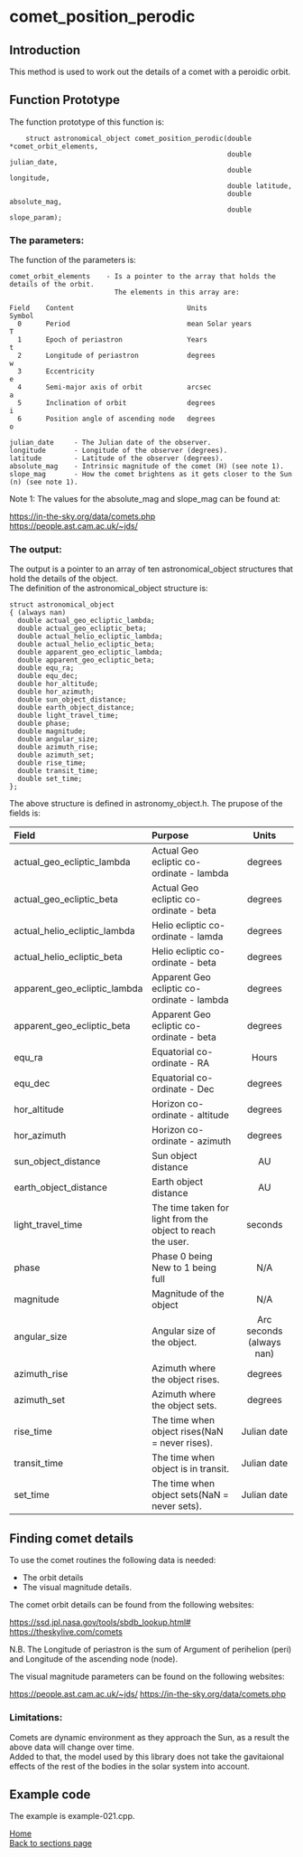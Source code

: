 # comet_position_perodic

## Introduction

This method is used to work out the details of a comet with a peroidic orbit. 

## Function Prototype

The function prototype of this function is:

  		struct astronomical_object comet_position_perodic(double *comet_orbit_elements,  
  		                                                  double julian_date,  
		                                                  double longitude,  
  		                                                  double latitude,  
  		                                                  double absolute_mag,  
  		                                                  double slope_param);  


 
### The parameters:
The function of the parameters is:

	comet_orbit_elements	- Is a pointer to the array that holds the details of the orbit.
				              The elements in this array are:  

    Field    Content                            Units                    Symbol 	
   	  0	     Period                             mean Solar years            T
 	  1	     Epoch of periastron                Years                       t
 	  2	     Longitude of periastron            degrees                     w
 	  3	     Eccentricity	                                                e
 	  4	     Semi-major axis of orbit           arcsec                      a
 	  5	     Inclination of orbit               degrees                     i
 	  6	     Position angle of ascending node   degrees                     o
	
	julian_date		- The Julian date of the observer.
	longitude		- Longitude of the observer (degrees).
	latitude		- Latitude of the observer (degrees).
	absolute_mag    - Intrinsic magnitude of the comet (H) (see note 1).  
	slope_mag       - How the comet brightens as it gets closer to the Sun (n) (see note 1). 	

Note 1:
The values for the absolute_mag and slope_mag can be found at:

https://in-the-sky.org/data/comets.php  
https://people.ast.cam.ac.uk/~jds/  

### The output: 
The output is a pointer to an array of ten astronomical_object structures that hold the details of the object.  
The definition of the astronomical_object structure is:

	struct astronomical_object
	{ (always nan)
	  double actual_geo_ecliptic_lambda;
	  double actual_geo_ecliptic_beta;
	  double actual_helio_ecliptic_lambda;
	  double actual_helio_ecliptic_beta;  
	  double apparent_geo_ecliptic_lambda;
	  double apparent_geo_ecliptic_beta;
	  double equ_ra;
	  double equ_dec;
	  double hor_altitude;
	  double hor_azimuth;
	  double sun_object_distance;
	  double earth_object_distance;
	  double light_travel_time;
	  double phase;
	  double magnitude;
	  double angular_size;
	  double azimuth_rise;
	  double azimuth_set;
	  double rise_time;
	  double transit_time;
	  double set_time;
	};
	
The above structure is defined in astronomy_object.h.
The prupose of the fields is:

| Field | Purpose | Units |
| :---- | :------ | :---: |         
| actual_geo_ecliptic_lambda | Actual Geo ecliptic co-ordinate - lambda | degrees |
| actual_geo_ecliptic_beta | Actual Geo ecliptic co-ordinate - beta	| degrees |
| actual_helio_ecliptic_lambda | Helio ecliptic co-ordinate - lamda | degrees |
| actual_helio_ecliptic_beta | Helio ecliptic co-ordinate - beta | degrees |
| apparent_geo_ecliptic_lambda | Apparent Geo ecliptic co-ordinate - lambda | degrees |
| apparent_geo_ecliptic_beta | Apparent Geo ecliptic co-ordinate - beta | degrees |
| equ_ra | Equatorial co-ordinate - RA | Hours |
| equ_dec | Equatorial co-ordinate - Dec | degrees |
| hor_altitude | Horizon co-ordinate - altitude | degrees |
| hor_azimuth | Horizon co-ordinate - azimuth | degrees |  
| sun_object_distance | Sun object distance	| AU | 
| earth_object_distance | Earth object distance | AU | 
| light_travel_time | The time taken for light from the object to reach the user. | seconds |
| phase	| Phase 0 being New to 1 being full | N/A |
| magnitude	| Magnitude of the object	| N/A | 
| angular_size | Angular size of the object. | Arc seconds (always nan) |
| azimuth_rise | Azimuth where the object rises. | degrees |
| azimuth_set | Azimuth where the object sets. | degrees |
| rise_time	| The time when object rises(NaN = never rises). | Julian date |
| transit_time | The time when object is in transit. | Julian date |
| set_time | The time when object sets(NaN = never sets). | Julian date |

## Finding comet details

To use the comet routines the following data is needed:

- The orbit details
- The visual magnitude details.

The comet orbit details can be found from the following websites:

https://ssd.jpl.nasa.gov/tools/sbdb_lookup.html#
https://theskylive.com/comets

N.B. The Longitude of periastron is the sum of Argument of perihelion (peri) and Longitude of the ascending node (node).

The visual magnitude parameters can be found on the following websites:

https://people.ast.cam.ac.uk/~jds/
https://in-the-sky.org/data/comets.php

### Limitations:
Comets are dynamic environment as they approach the Sun, as a result the above data will change over time.  
Added to that, the model used by this library does not take the gavitaional effects of the rest of the bodies in the solar system into account.

## Example code

The example is example-021.cpp.

[Home](readme.md)  
[Back to sections page](Sections.md)